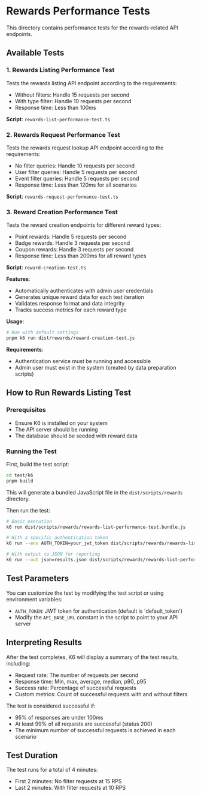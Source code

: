 # Rewards Performance Tests

This directory contains performance tests for the rewards-related API endpoints.

## Available Tests

### 1. Rewards Listing Performance Test

Tests the rewards listing API endpoint according to the requirements:
- Without filters: Handle 15 requests per second
- With type filter: Handle 10 requests per second
- Response time: Less than 100ms

**Script**: `rewards-list-performance-test.ts`

### 2. Rewards Request Performance Test

Tests the rewards request lookup API endpoint according to the requirements:
- No filter queries: Handle 10 requests per second
- User filter queries: Handle 5 requests per second
- Event filter queries: Handle 5 requests per second
- Response time: Less than 120ms for all scenarios

**Script**: `rewards-request-performance-test.ts`

### 3. Reward Creation Performance Test

Tests the reward creation endpoints for different reward types:
- Point rewards: Handle 5 requests per second
- Badge rewards: Handle 3 requests per second
- Coupon rewards: Handle 3 requests per second
- Response time: Less than 200ms for all reward types

**Script**: `reward-creation-test.ts`

**Features**:
- Automatically authenticates with admin user credentials
- Generates unique reward data for each test iteration
- Validates response format and data integrity
- Tracks success metrics for each reward type

**Usage**:
```bash
# Run with default settings
pnpm k6 run dist/rewards/reward-creation-test.js
```

**Requirements**:
- Authentication service must be running and accessible
- Admin user must exist in the system (created by data preparation scripts)

## How to Run Rewards Listing Test

### Prerequisites

- Ensure K6 is installed on your system
- The API server should be running
- The database should be seeded with reward data

### Running the Test

First, build the test script:

```bash
cd test/k6
pnpm build
```

This will generate a bundled JavaScript file in the `dist/scripts/rewards` directory.

Then run the test:

```bash
# Basic execution
k6 run dist/scripts/rewards/rewards-list-performance-test.bundle.js

# With a specific authentication token
k6 run --env AUTH_TOKEN=your_jwt_token dist/scripts/rewards/rewards-list-performance-test.bundle.js

# With output to JSON for reporting
k6 run --out json=results.json dist/scripts/rewards/rewards-list-performance-test.bundle.js
```

## Test Parameters

You can customize the test by modifying the test script or using environment variables:

- `AUTH_TOKEN`: JWT token for authentication (default is 'default_token')
- Modify the `API_BASE_URL` constant in the script to point to your API server

## Interpreting Results

After the test completes, K6 will display a summary of the test results, including:

- Request rate: The number of requests per second
- Response time: Min, max, average, median, p90, p95
- Success rate: Percentage of successful requests
- Custom metrics: Count of successful requests with and without filters

The test is considered successful if:
- 95% of responses are under 100ms
- At least 99% of all requests are successful (status 200)
- The minimum number of successful requests is achieved in each scenario

## Test Duration

The test runs for a total of 4 minutes:
- First 2 minutes: No filter requests at 15 RPS
- Last 2 minutes: With filter requests at 10 RPS 
